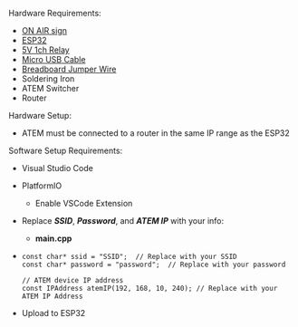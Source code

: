 Hardware Requirements:
- [ON AIR sign](https://www.amazon.com/Air-Light-Wall-Mountable-Desktop/dp/B096H44MTL/)
- [ESP32](https://www.amazon.com/ESP-WROOM-32-Development-Microcontroller-Integrated-Compatible/dp/B08D5ZD528/)
- [5V 1ch Relay](https://www.amazon.com/dp/B00LW15A4W?psc=1&ref=ppx_yo2ov_dt_b_product_details)
- [Micro USB Cable](https://www.amazon.com/Charging-Transfer-Android-Trustable-MYFON/dp/B098DW7485/)
- [Breadboard Jumper Wire](https://www.amazon.com/Elegoo-EL-CP-004-Multicolored-Breadboard-arduino/dp/B01EV70C78/)
- Soldering Iron
- ATEM Switcher
- Router

Hardware Setup:
- ATEM must be connected to a router in the same IP range as the ESP32



Software Setup Requirements:
- Visual Studio Code
- PlatformIO
  - Enable VSCode Extension

- Replace ***SSID***, ***Password***, and ***ATEM IP*** with your info:

  - **main.cpp**
-   ```// WiFi credentials
    const char* ssid = "SSID";  // Replace with your SSID
    const char* password = "password";  // Replace with your password

    // ATEM device IP address
    const IPAddress atemIP(192, 168, 10, 240); // Replace with your ATEM IP Address
    ```

- Upload to ESP32